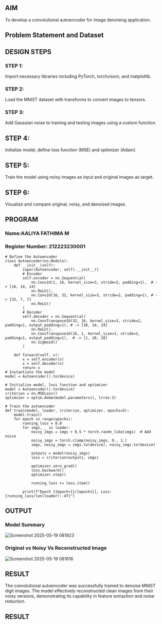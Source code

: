 
## AIM

To develop a convolutional autoencoder for image denoising application.

## Problem Statement and Dataset


## DESIGN STEPS

### STEP 1: 
Import necessary libraries including PyTorch, torchvision, and matplotlib.

### STEP 2:
Load the MNIST dataset with transforms to convert images to tensors.

### STEP 3:
Add Gaussian noise to training and testing images using a custom function.

## STEP 4:
Initialize model, define loss function (MSE) and optimizer (Adam).

## STEP 5:
Train the model using noisy images as input and original images as target.

## STEP 6:
Visualize and compare original, noisy, and denoised images.
## PROGRAM
### Name:AALIYA FATHIMA M
### Register Number: 212223230001
```
# Define the Autoencoder
class Autoencoder(nn.Module):
    def __init__(self):
        super(Autoencoder, self).__init__()
        # Encoder
        self.encoder = nn.Sequential(
            nn.Conv2d(1, 16, kernel_size=3, stride=2, padding=1),  # -> [16, 14, 14]
            nn.ReLU(),
            nn.Conv2d(16, 32, kernel_size=3, stride=2, padding=1), # -> [32, 7, 7]
            nn.ReLU()
        )
        # Decoder
        self.decoder = nn.Sequential(
            nn.ConvTranspose2d(32, 16, kernel_size=3, stride=2, padding=1, output_padding=1), # -> [16, 14, 14]
            nn.ReLU(),
            nn.ConvTranspose2d(16, 1, kernel_size=3, stride=2, padding=1, output_padding=1),  # -> [1, 28, 28]
            nn.Sigmoid()
        )

    def forward(self, x):
        x = self.encoder(x)
        x = self.decoder(x)
        return x
# Instantiate the model
model = Autoencoder().to(device)

# Initialize model, loss function and optimizer
model = Autoencoder().to(device)
criterion = nn.MSELoss()
optimizer = optim.Adam(model.parameters(), lr=1e-3)

# Train the autoencoder
def train(model, loader, criterion, optimizer, epochs=5):
    model.train()
    for epoch in range(epochs):
        running_loss = 0.0
        for imgs, _ in loader:
            noisy_imgs = imgs + 0.5 * torch.randn_like(imgs)  # Add noise
            noisy_imgs = torch.clamp(noisy_imgs, 0., 1.)
            imgs, noisy_imgs = imgs.to(device), noisy_imgs.to(device)

            outputs = model(noisy_imgs)
            loss = criterion(outputs, imgs)

            optimizer.zero_grad()
            loss.backward()
            optimizer.step()

            running_loss += loss.item()

        print(f"Epoch [{epoch+1}/{epochs}], Loss: {running_loss/len(loader):.4f}")
```

## OUTPUT

### Model Summary
![Screenshot 2025-05-19 081923](https://github.com/user-attachments/assets/2225d1e5-e044-46e9-85b2-3c46f8aee0de)



### Original vs Noisy Vs Reconstructed Image
![Screenshot 2025-05-19 081616](https://github.com/user-attachments/assets/4f7be6ce-dda9-458b-950c-9109e564903c)


## RESULT
The convolutional autoencoder was successfully trained to denoise MNIST digit images. The model effectively reconstructed clean images from their noisy versions, demonstrating its capability in feature extraction and noise reduction.




## RESULT
